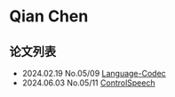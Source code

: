 # Qian Chen

## 论文列表

- 2024.02.19 No.05/09 [Language-Codec](../Models/Speech_Neural_Codec/2024.02.19_Language-Codec.md)
- 2024.06.03 No.05/11 [ControlSpeech](../Models/Speech_LLM/2024.06.03_ControlSpeech.md)